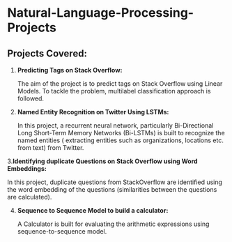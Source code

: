 # Natural-Language-Processing-Projects

## Projects Covered:

1. <b> Predicting Tags on Stack Overflow: </b> <p>The aim of the project is to predict tags on Stack Overflow using Linear Models. To tackle the problem, multilabel classification approach is followed. </p>

2. <b> Named Entity Recognition on Twitter Using LSTMs: </b> <p>In this project, a recurrent neural network, particularly Bi-Directional Long Short-Term Memory Networks (Bi-LSTMs) is built to recognize the named entities ( extracting entities such as organizations, locations etc. from text) from Twitter.</p>

3.<b>Identifying duplicate Questions on Stack Overflow using Word Embeddings: </b><p>In this project, duplicate questions from StackOverflow are identified using the word embedding of the questions (similarities between the questions are calculated).</p>

4. <b>Sequence to Sequence Model to build a calculator: </b><p> A Calculator is built for evaluating the arithmetic expressions using sequence-to-sequence model.</p>

